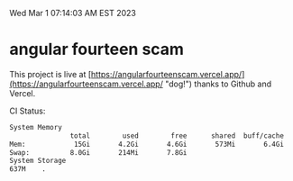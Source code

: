Wed Mar  1 07:14:03 AM EST 2023

# angular fourteen scam


This project is live at [https://angularfourteenscam.vercel.app/](https://angularfourteenscam.vercel.app/ "dog!") thanks to Github and Vercel.

CI Status: 

```bash
System Memory
               total        used        free      shared  buff/cache   available
Mem:            15Gi       4.2Gi       4.6Gi       573Mi       6.4Gi        10Gi
Swap:          8.0Gi       214Mi       7.8Gi
System Storage
637M	.
```
```bash
